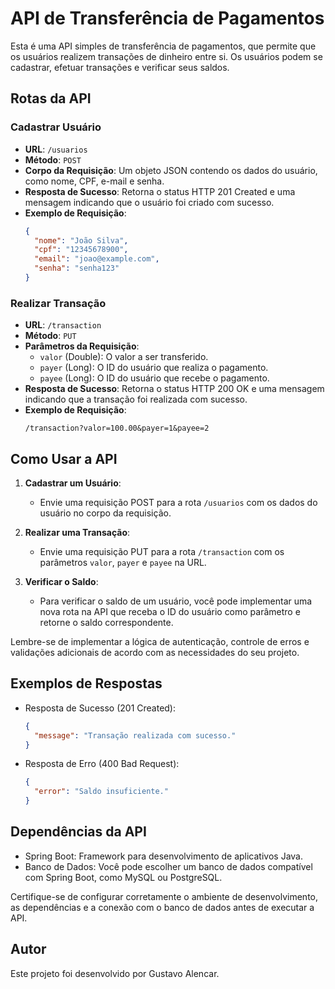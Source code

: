 # API de Transferência de Pagamentos

Esta é uma API simples de transferência de pagamentos, que permite que os usuários realizem transações de dinheiro entre si. Os usuários podem se cadastrar, efetuar transações e verificar seus saldos.

## Rotas da API

### Cadastrar Usuário

- **URL**: `/usuarios`
- **Método**: `POST`
- **Corpo da Requisição**: Um objeto JSON contendo os dados do usuário, como nome, CPF, e-mail e senha.
- **Resposta de Sucesso**: Retorna o status HTTP 201 Created e uma mensagem indicando que o usuário foi criado com sucesso.
- **Exemplo de Requisição**:
  ```json
  {
    "nome": "João Silva",
    "cpf": "12345678900",
    "email": "joao@example.com",
    "senha": "senha123"
  }
  ```

### Realizar Transação

- **URL**: `/transaction`
- **Método**: `PUT`
- **Parâmetros da Requisição**:
    - `valor` (Double): O valor a ser transferido.
    - `payer` (Long): O ID do usuário que realiza o pagamento.
    - `payee` (Long): O ID do usuário que recebe o pagamento.
- **Resposta de Sucesso**: Retorna o status HTTP 200 OK e uma mensagem indicando que a transação foi realizada com sucesso.
- **Exemplo de Requisição**:
  ```
  /transaction?valor=100.00&payer=1&payee=2
  ```

## Como Usar a API

1. **Cadastrar um Usuário**:
    - Envie uma requisição POST para a rota `/usuarios` com os dados do usuário no corpo da requisição.

2. **Realizar uma Transação**:
    - Envie uma requisição PUT para a rota `/transaction` com os parâmetros `valor`, `payer` e `payee` na URL.

3. **Verificar o Saldo**:
    - Para verificar o saldo de um usuário, você pode implementar uma nova rota na API que receba o ID do usuário como parâmetro e retorne o saldo correspondente.

Lembre-se de implementar a lógica de autenticação, controle de erros e validações adicionais de acordo com as necessidades do seu projeto.

## Exemplos de Respostas

- Resposta de Sucesso (201 Created):
  ```json
  {
    "message": "Transação realizada com sucesso."
  }
  ```

- Resposta de Erro (400 Bad Request):
  ```json
  {
    "error": "Saldo insuficiente."
  }
  ```

## Dependências da API

- Spring Boot: Framework para desenvolvimento de aplicativos Java.
- Banco de Dados: Você pode escolher um banco de dados compatível com Spring Boot, como MySQL ou PostgreSQL.

Certifique-se de configurar corretamente o ambiente de desenvolvimento, as dependências e a conexão com o banco de dados antes de executar a API.

## Autor

Este projeto foi desenvolvido por Gustavo Alencar.